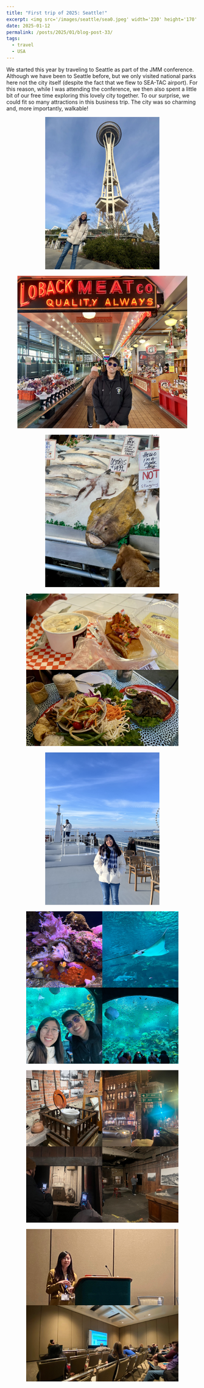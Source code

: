 ```yaml
---
title: "First trip of 2025: Seattle!"
excerpt: <img src='/images/seattle/sea0.jpeg' width='230' height='170' align="right" hspace="20"> We started this year by traveling to Seattle as part of the JMM conference. Although we have been to Seattle before, but we only visited national parks here not the city itself (despite the fact that we flew to SEA-TAC airport). For this reason, while I was attending the conference, we then also spent a little bit of our free time exploring this lovely city together. To our surprise, we could fit so many attractions in this business trip. The city was so charming and, more importantly, walkable! 
date: 2025-01-12
permalink: /posts/2025/01/blog-post-33/
tags:
  - travel
  - USA
---
```


We started this year by traveling to Seattle as part of the JMM conference. Although we have been to Seattle before, but we only visited national parks here not the city itself (despite the fact that we flew to SEA-TAC airport). For this reason, while I was attending the conference, we then also spent a little bit of our free time exploring this lovely city together. To our surprise, we could fit so many attractions in this business trip. The city was so charming and, more importantly, walkable! 


<p align="center">
  <img src="/images/seattle/sea2.jpeg" height= '400'>
</p>
<p align="center">
  <img src="/images/seattle/sea3.jpeg" height= '400'>
</p>
<p align="center">
  <img src="/images/seattle/sea4.jpeg"  height= '400'>
</p>
<p align="center">
  <img src="/images/seattle/sea5.jpg" height= '400'>
</p>
<p align="center">
  <img src="/images/seattle/sea6.jpeg" height= '400'>
</p>
<p align="center">
  <img src="/images/seattle/sea7.JPG"  height= '400'>
</p>
<p align="center">
  <img src="/images/seattle/sea8.JPG" height= '400'>
</p>
<p align="center">
  <img src="/images/seattle/sea9.JPG"  height= '400'>
</p>
